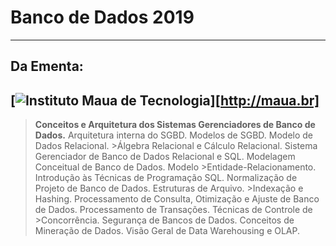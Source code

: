 # Banco de Dados 2019
----
## Da Ementa:
[![Instituto Maua de Tecnologia](https://i.imgur.com/5ZoBJ17.png)][http://maua.br]
---
>**Conceitos e Arquitetura dos Sistemas Gerenciadores de Banco de Dados.** Arquitetura interna do SGBD. Modelos de SGBD. Modelo de Dados Relacional. >Álgebra Relacional e Cálculo Relacional. Sistema Gerenciador de Banco de Dados Relacional e SQL. Modelagem Conceitual de Banco de Dados. Modelo >Entidade-Relacionamento. Introdução às Técnicas de Programação SQL. Normalização de Projeto de Banco de Dados. Estruturas de Arquivo. >Indexação e Hashing. Processamento de Consulta, Otimização e Ajuste de Banco de Dados. Processamento de Transações. Técnicas de Controle de >Concorrência. Segurança de Bancos de Dados. Conceitos de Mineração de Dados. Visão Geral de Data Warehousing e OLAP.
